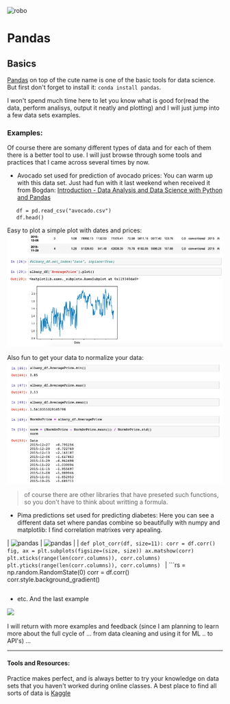 ![robo](/images/robo22jpeg)

# Pandas 

## Basics 

[Pandas](https://pandas.pydata.org/) on top of the cute name is one of the basic tools for data science. But first don't forget to install it: `conda install pandas`.

I won't spend much time here to let you know what is good for(read the data, perform analisys, output it neatly and plotting)  and I will just jump into a few data sets examples. 

### Examples: 

Of course there are somany different types of data and for each of them there is a better tool to use. I will just browse through some tools and practices that I came across several times by now. 

* Avocado set used for prediction of avocado prices:
You can warm up with this data set. Just had fun with it last weekend when received it from Bogdan: [Introduction - Data Analysis and Data Science with Python and Pandas](https://youtu.be/nLw1RNvfElg)

```import pandas as pd
   df = pd.read_csv("avocado.csv")
   df.head()
```
Easy to plot a simple plot with dates and prices:
![pandas](/images/pandas1.png)

Also fun to get your data to normalize your data: 
![pandas](/images/datanormalizer.png)
> of course there are other libraries that have preseted such functions, so you don't have to think about writting a formula.

* Pima predictions set used for predicting diabetes:
Here you can see a different data set where pandas combine so beautifully with numpy and matplotlib: I find correlation matrixes very apealing. 


| ![pandas](/images/corelmatrix2) | ![pandas](/images/corelmatrix3) |
|  ```def plot_corr(df, size=11):
          corr = df.corr()
          fig, ax = plt.subplots(figsize=(size, size))
          ax.matshow(corr)
          plt.xticks(range(len(corr.columns)), corr.columns)
          plt.yticks(range(len(corr.columns)), corr.columns)
``` |  ```rs = np.random.RandomState(0)
               corr = df.corr()
               corr.style.background_gradient() 
``` |
```



* etc. 
And the last example

![](images/)

I will return with more examples and feedback (since I am planning to learn more about the full cycle of ... from data cleaning and using it for ML .. to API's) ... 

-----------------------------------

#### Tools and Resources: 

Practice makes perfect, and is always better to try your knowledge on data sets that you haven't worked during online classes. A best place to find all sorts of data is [Kaggle](https://www.kaggle.com/)

